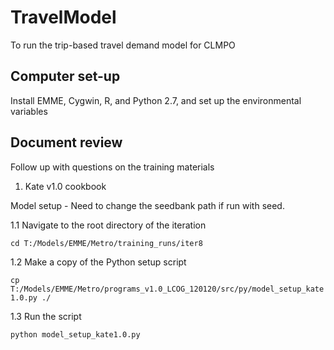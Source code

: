 # TravelModel
To run the trip-based travel demand model for CLMPO

## Computer set-up
Install EMME, Cygwin, R, and Python 2.7, and set up the environmental variables

## Document review
Follow up with questions on the training materials 

1. Kate v1.0 cookbook 

Model setup - Need to change the seedbank path if run with seed. 

1.1 Navigate to the root directory of the iteration

`cd T:/Models/EMME/Metro/training_runs/iter8`

1.2 Make a copy of the Python setup script

`cp T:/Models/EMME/Metro/programs_v1.0_LCOG_120120/src/py/model_setup_kate1.0.py ./`

1.3 Run the script

`python model_setup_kate1.0.py`
